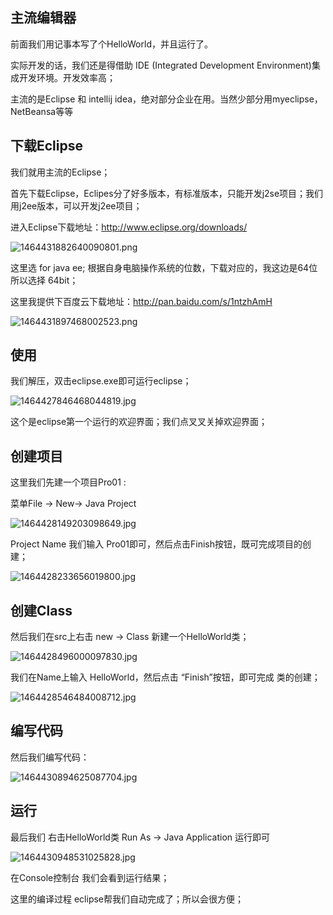 ## 主流编辑器

前面我们用记事本写了个HelloWorld，并且运行了。



实际开发的话，我们还是得借助 IDE (Integrated Development Environment)集成开发环境。开发效率高；



主流的是Eclipse 和 intellij idea，绝对部分企业在用。当然少部分用myeclipse，NetBeansa等等



## 下载Eclipse

我们就用主流的Eclipse；



首先下载Eclipse，Eclipes分了好多版本，有标准版本，只能开发j2se项目；我们用j2ee版本，可以开发j2ee项目；



进入Eclipse下载地址：<http://www.eclipse.org/downloads/>



![1464431882640090801.png](assets/1464431882640090801.png)



这里选 for java ee; 根据自身电脑操作系统的位数，下载对应的，我这边是64位 所以选择 64bit；



这里我提供下百度云下载地址：<http://pan.baidu.com/s/1ntzhAmH>



![1464431897468002523.png](assets/1464431897468002523.png)

## 使用

我们解压，双击eclipse.exe即可运行eclipse；



![1464427846468044819.jpg](assets/1464427846468044819.jpg)



这个是eclipse第一个运行的欢迎界面；我们点叉叉关掉欢迎界面；

## 创建项目

这里我们先建一个项目Pro01 :

菜单File -> New-> Java Project 



![1464428149203098649.jpg](assets/1464428149203098649.jpg)

Project Name 我们输入 Pro01即可，然后点击Finish按钮，既可完成项目的创建；

![1464428233656019800.jpg](assets/1464428233656019800.jpg)

## 创建Class

然后我们在src上右击 new -> Class 新建一个HelloWorld类；



![1464428496000097830.jpg](assets/1464428496000097830.jpg)



我们在Name上输入 HelloWorld，然后点击 “Finish”按钮，即可完成 类的创建；



![1464428546484008712.jpg](assets/1464428546484008712.jpg)

## 编写代码

然后我们编写代码：

![1464430894625087704.jpg](assets/1464430894625087704.jpg)

## 运行

最后我们 右击HelloWorld类 Run As -> Java Application 运行即可

![1464430948531025828.jpg](assets/1464430948531025828.jpg)



在Console控制台 我们会看到运行结果；



这里的编译过程 eclipse帮我们自动完成了；所以会很方便；